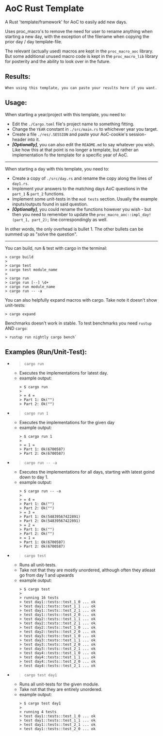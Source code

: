 # AoC Rust Template #

A Rust 'template/framework' for AoC to easily add new days.

Uses proc_macro's to remove the need for user to rename anything when starting a new day, with the exception of the filename when copying the prior day / day template-file.

The relevant (actually used) macros are kept in the `proc_macro_aoc` library. But some additional unused macro code is kept in the `proc_macro_lib` library for posterity and the ability to look over in the future.

## Results: ##
    When using this template, you can paste your results here if you want.

## Usage: ##
When starting a year/project with this template, you need to:
 - Edit the `./Cargo.toml` file's project name to something fitting.
 - Change the `YEAR` constant in `./src/main.rs` to whichever year you target.
 - Create a file `./res/.SESSION` and paste your AoC-cookie's session-header into it.
 - ***[Optionally]***, you can also edit the `README.md` to say whatever you wish. Like how this at that point is no longer a template, but rather an implementation fo the template for a specific year of AoC.

---------

When starting a day with this template, you need to:
 - Create a copy of `./src/day.rs` and rename the copy along the lines of `day1.rs`.
 - Implement your answers to the matching days AoC questions in the `part_1` & `part_2` functions.
 - Implement some unit-tests in the `mod tests` section. Usually the example inputs/outputs found in said question.
 - ***[Optionally]***, you could rename the functions however you wish - but then you need to remember to update the `proc_macro_aoc::impl_day!(part_1, part_2);` line correspondingly as well.

In other words, the only overhead is bullet 1. The other bullets can be summed up as "solve the question".

---------

You can build, run & test with cargo in the terminal:
```console
> cargo build
> 
> cargo test
> cargo test module_name
> 
> cargo run
> cargo run [--] \d+
> cargo run module_name
> cargo run -- -a
```

You can also helpfully expand macros with cargo. Take note it doesn't show unit-tests:
```console
> cargo expand
```

Benchmarks doesn't work in stable. To test benchmarks you need `rustup` AND `cargo`:
```console
> rustup run nightly cargo bench`
```


## Examples (Run/Unit-Test): ##
  - > `cargo run`
    * Executes the implementations for latest day.
    * example output:
      ```console
      > $ cargo run
      >
      > = 4 =
      > Part 1: Ok("")
      > Part 2: Ok("")
      ```

  - > `cargo run 1`
    * Executes  the implementations for the given day
    * example output:
      ```console
      > $ cargo run 1
      >
      > = 1 =
      > Part 1: Ok(6700587)
      > Part 2: Ok(6700587)
      ```
    
  - > `cargo run -- -a`
    * Executes the implementations for all days, starting with latest goind down to day 1.
    * example output:
      ```console
      > $ cargo run -- -a
      >
      > = 4 =
      > Part 1: Ok("")
      > Part 2: Ok("")
      > = 3 =
      > Part 1: Ok(54839567422891)
      > Part 2: Ok(54839567422891)
      > = 2 =
      > Part 1: Ok("")
      > Part 2: Ok("")
      > = 1 =
      > Part 1: Ok(6700587)
      > Part 2: Ok(6700587)
      ```
    
  - > `cargo test`
    * Runs all unit-tests.
    * Take not that they are mostly unordered,
       although often they atleast go from day 1 and upwards
    * example output:
      ```console
      > $ cargo test 
      >
      > running 16 tests
      > test day1::tests::test_1_0 ... ok
      > test day1::tests::test_1_1 ... ok
      > test day1::tests::test_2_1 ... ok
      > test day1::tests::test_2_0 ... ok
      > test day2::tests::test_1_1 ... ok
      > test day2::tests::test_2_1 ... ok
      > test day2::tests::test_1_0 ... ok
      > test day2::tests::test_2_0 ... ok
      > test day3::tests::test_1_0 ... ok
      > test day3::tests::test_1_1 ... ok
      > test day3::tests::test_2_0 ... ok
      > test day3::tests::test_2_1 ... ok
      > test day4::tests::test_1_0 ... ok
      > test day4::tests::test_1_1 ... ok
      > test day4::tests::test_2_0 ... ok
      > test day4::tests::test_2_1 ... ok
      ```
      
  - > `cargo test day1`
    * Runs all unit-tests for the given module.
    * Take not that they are entirely unordered.
    * example output:
      ```console
      > $ cargo test day1
      >
      > running 4 tests
      > test day1::tests::test_1_0 ... ok
      > test day1::tests::test_1_1 ... ok
      > test day1::tests::test_2_1 ... ok
      > test day1::tests::test_2_0 ... ok
      ```
      